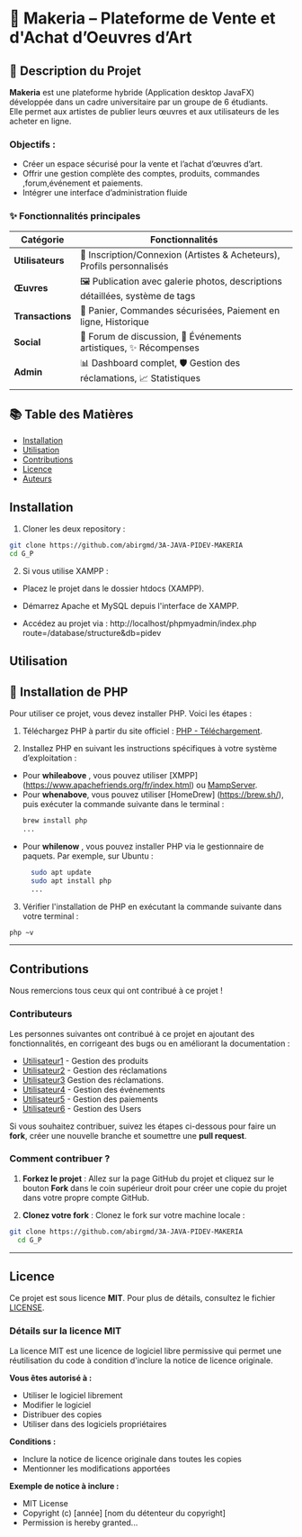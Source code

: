 # 🎨 Makeria – Plateforme de Vente et d'Achat d’Oeuvres d’Art

## 📝 Description du Projet

**Makeria** est une plateforme hybride (Application desktop JavaFX) développée dans un cadre universitaire par un groupe de 6 étudiants.  
Elle permet aux artistes de publier leurs œuvres et aux utilisateurs de les acheter en ligne.

### Objectifs :
- Créer un espace sécurisé pour la vente et l’achat d’œuvres d’art.
- Offrir une gestion complète des comptes, produits, commandes ,forum,événement et paiements.
- Intégrer une interface d’administration fluide


### ✨ Fonctionnalités principales
| Catégorie        | Fonctionnalités                                                                 |
|------------------|--------------------------------------------------------------------------------|
| **Utilisateurs** | 🔐 Inscription/Connexion (Artistes & Acheteurs), Profils personnalisés         |
| **Œuvres**       | 🖼️ Publication avec galerie photos, descriptions détaillées, système de tags  |
| **Transactions** | 🛒 Panier, Commandes sécurisées, Paiement en ligne, Historique                 |
| **Social**       | 💬 Forum de discussion, 📅 Événements artistiques, ✨ Récompenses              |
| **Admin**        | 📊 Dashboard complet, 🛡️ Gestion des réclamations, 📈 Statistiques            |

## 📚 Table des Matières

- [Installation](#installation)
- [Utilisation](#utilisation)
- [Contributions](#Contribution)
- [Licence](#licence)
- [Auteurs](#auteurs)

## Installation

1. Cloner les deux repository :

```bash
git clone https://github.com/abirgmd/3A-JAVA-PIDEV-MAKERIA
cd G_P
```

2. Si vous utilise XAMPP :

* Placez le projet dans le dossier htdocs (XAMPP).

* Démarrez Apache et MySQL depuis l'interface de XAMPP.

* Accédez au projet via : http://localhost/phpmyadmin/index.php route=/database/structure&db=pidev

## Utilisation

## 💾​ Installation de PHP

Pour utiliser ce projet, vous devez installer PHP. Voici les étapes :

1. Téléchargez PHP à partir du site officiel : [PHP - Téléchargement](https://www.php.net/downloads.php).

2. Installez PHP en suivant les instructions spécifiques à votre système d’exploitation :

- Pour **whileabove** , vous pouvez utiliser [XMPP] (https://www.apachefriends.org/fr/index.html) ou [MampServer](http://www.mampserver.com/).
- Pour **whenabove**, vous pouvez utiliser [HomeDrew] (https://brew.sh/), puis exécuter la commande suivante dans le terminal : 
   ```bash
   brew install php
   ...

   ```
- Pour **whilenow** , vous pouvez installer PHP via le gestionnaire de paquets. Par exemple, sur Ubuntu :
  ``` bash
    sudo apt update
    sudo apt install php
    ...
  ```

3. Vérifier l'installation de PHP en exécutant la commande suivante dans votre terminal :
  ``` bash
  php ~v
  ```
---
## Contributions

Nous remercions tous ceux qui ont contribué à ce projet !

### Contributeurs

Les personnes suivantes ont contribué à ce projet en ajoutant des fonctionnalités, en corrigeant des bugs ou en améliorant la documentation :

- [Utilisateur1](https://github.com/abirgmd) - Gestion des produits
- [Utilisateur2](https://github.com/eeeeyyyya) - Gestion des réclamations
- [Utilisateur3](https://github.com/mehdi-esprit) Gestion des réclamations.
- [Utilisateur4](https://github.com/Siwar) - Gestion des événements
- [Utilisateur5](https://github.com/RahmaD) - Gestion des paiements
- [Utilisateur6](https://github.com/RahmaS) - Gestion des Users

Si vous souhaitez contribuer, suivez les étapes ci-dessous pour faire un **fork**, créer une nouvelle branche et soumettre une **pull request**. 

### Comment contribuer ?

1. **Forkez le projet** : Allez sur la page GitHub du projet et cliquez sur le bouton **Fork** dans le coin supérieur droit pour créer une copie du projet dans votre propre compte GitHub.

2. **Clonez votre fork** : Clonez le fork sur votre machine locale :
  ```bash  
  git clone https://github.com/abirgmd/3A-JAVA-PIDEV-MAKERIA
    cd G_P
  
  ```
---
## Licence

Ce projet est sous licence **MIT**. Pour plus de détails, consultez le fichier [LICENSE](./LICENSE).

### Détails sur la licence MIT

La licence MIT est une licence de logiciel libre permissive qui permet une réutilisation du code à condition d'inclure la notice de licence originale.

**Vous êtes autorisé à :**
- Utiliser le logiciel librement
- Modifier le logiciel
- Distribuer des copies
- Utiliser dans des logiciels propriétaires

**Conditions :**
- Inclure la notice de licence originale dans toutes les copies
- Mentionner les modifications apportées

**Exemple de notice à inclure :**
- MIT License
- Copyright (c) [année] [nom du détenteur du copyright]
- Permission is hereby granted...
